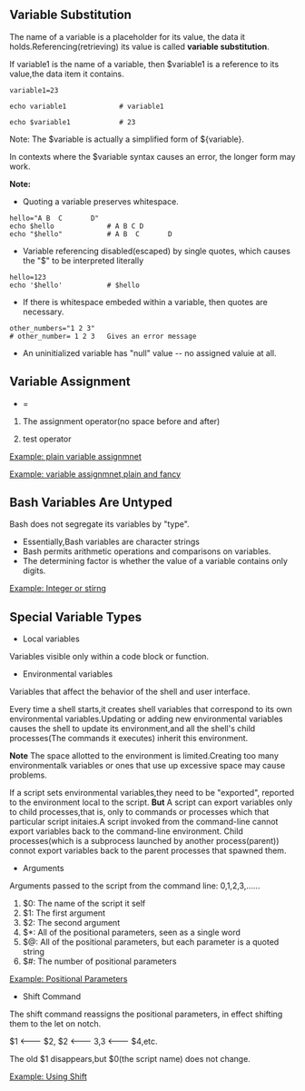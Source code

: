 ## Variable Substitution

The name of a variable is a placeholder for its value, the data it holds.Referencing(retrieving) its value is called **variable substitution**.


If variable1 is the name of a variable, then $variable1 is a reference to its value,the data item it contains.

```shell
variable1=23

echo variable1             # variable1

echo $variable1            # 23

```

Note: The $variable is actually a simplified form of ${variable}. 

In contexts where the $variable syntax causes an error, the longer form may work.

**Note:**

- Quoting a variable preserves whitespace.

```shell
hello="A B  C       D"
echo $hello             # A B C D
echo "$hello"           # A B  C       D
```
- Variable referencing disabled(escaped) by single quotes, which causes the "$" to be interpreted literally

```shell
hello=123
echo '$hello'           # $hello
```

- If there is whitespace embeded within a variable, then quotes are necessary.

```shell
other_numbers="1 2 3"
# other_number= 1 2 3   Gives an error message
```
- An uninitialized variable has "null" value -- no assigned valuie at all.


## Variable Assignment

- =

1. The assignment operator(no space before and after)

2. test operator

[Example: plain variable assignmnet](../../scripts/Part-2-Basic/plain-variable-assignmnet.sh)


[Example: variable assignmnet,plain and fancy](../../scripts/Part-2-Basic/variable-assignmnet-plain-fancy.sh)


## Bash Variables Are Untyped

Bash does not segregate its variables by "type".

- Essentially,Bash variables are character strings
- Bash permits arithmetic operations and comparisons on variables.
- The determining factor is whether the value of a variable contains only digits.

[Example: Integer or stirng](../../scripts/Part-2-Basic/integer-or-string.sh)

## Special Variable Types

- Local variables

Variables visible only within a code block or function.

- Environmental variables

Variables that affect the behavior of the shell and user interface.

Every time a shell starts,it creates shell variables that correspond to its own environmental variables.Updating or adding new environmental variables causes the shell to update its environment,and all the shell's child processes(The commands it executes) inherit this environment.

**Note**
The space allotted to the environment is limited.Creating too many environmentalk variables or ones that use up excessive space may cause problems.

If a script sets environmental variables,they need to be "exported", reported to the environment local to the script.
**But** A script can export variables only to child processes,that is, only to commands or processes which that particular script initaies.A script invoked from the command-line cannot export variables back to the command-line environment. Child processes(which is a subprocess launched by another process(parent)) connot export variables back to the parent processes that spawned them.

- Arguments

Arguments passed to the script from the command line: $0,$1,$2,$3,......

  1. $0: The name of the script it self
  2. $1: The first argument
  3. $2: The second argument
  4. $*: All of the positional parameters, seen as a single word
  5. $@: All of the positional parameters, but each parameter is a quoted string
  6. $#: The number of positional parameters

[Example: Positional Parameters](../../scripts/Part-2-Basic/positional-parameters.sh)

- Shift Command

The shift command reassigns the positional parameters, in effect shifting them to the let on notch.

$1 \<--- $2, $2 \<--- $3,$3 \<--- $4,etc.

The old $1 disappears,but $0(the script name) does not change.

[Example: Using Shift](../../scripts/Part-2-Basic/using-shift.sh)
